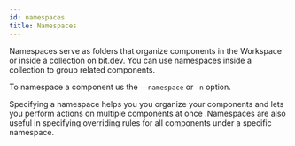```yaml
---
id: namespaces
title: Namespaces
---
```


Namespaces serve as folders that organize components in the Workspace or inside a collection on bit.dev. You can use namespaces inside a collection to group related components.

To namespace a component us the `--namespace` or `-n` option.

Specifying a namespace helps you you organize your components and lets you perform actions on multiple components at once .Namespaces are also useful in specifying overriding rules for all components under a specific namespace.
